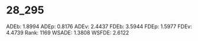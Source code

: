 # 28_295

ADEb: 1.8994
ADEp: 0.8176
ADEv: 2.4437
FDEb: 3.5944
FDEp: 1.5977
FDEv: 4.4739
Rank: 1169
WSADE: 1.3808
WSFDE: 2.6122